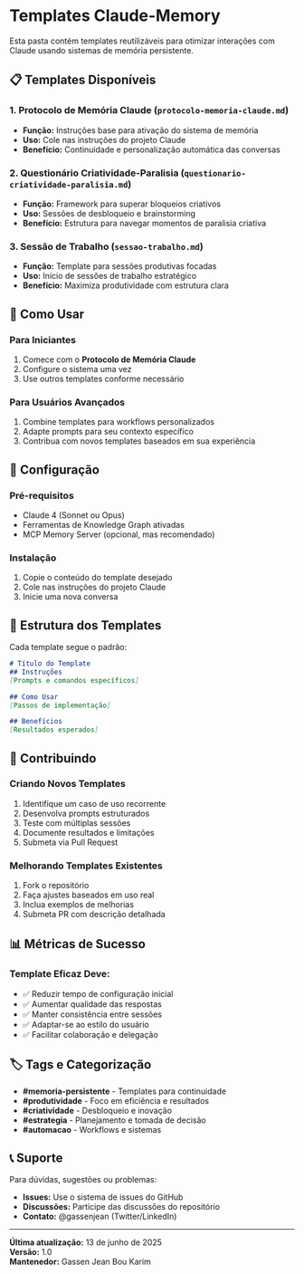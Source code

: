 # Templates Claude-Memory

Esta pasta contém templates reutilizáveis para otimizar interações com Claude usando sistemas de memória persistente.

## 📋 Templates Disponíveis

### 1. **Protocolo de Memória Claude** (`protocolo-memoria-claude.md`)
- **Função:** Instruções base para ativação do sistema de memória
- **Uso:** Cole nas instruções do projeto Claude
- **Benefício:** Continuidade e personalização automática das conversas

### 2. **Questionário Criatividade-Paralisia** (`questionario-criatividade-paralisia.md`)
- **Função:** Framework para superar bloqueios criativos
- **Uso:** Sessões de desbloqueio e brainstorming
- **Benefício:** Estrutura para navegar momentos de paralisia criativa

### 3. **Sessão de Trabalho** (`sessao-trabalho.md`)
- **Função:** Template para sessões produtivas focadas
- **Uso:** Início de sessões de trabalho estratégico
- **Benefício:** Maximiza produtividade com estrutura clara

## 🚀 Como Usar

### Para Iniciantes
1. Comece com o **Protocolo de Memória Claude**
2. Configure o sistema uma vez
3. Use outros templates conforme necessário

### Para Usuários Avançados
1. Combine templates para workflows personalizados
2. Adapte prompts para seu contexto específico
3. Contribua com novos templates baseados em sua experiência

## 🔧 Configuração

### Pré-requisitos
- Claude 4 (Sonnet ou Opus)
- Ferramentas de Knowledge Graph ativadas
- MCP Memory Server (opcional, mas recomendado)

### Instalação
1. Copie o conteúdo do template desejado
2. Cole nas instruções do projeto Claude
3. Inicie uma nova conversa

## 📝 Estrutura dos Templates

Cada template segue o padrão:
```markdown
# Título do Template
## Instruções
[Prompts e comandos específicos]

## Como Usar
[Passos de implementação]

## Benefícios
[Resultados esperados]
```

## 🤝 Contribuindo

### Criando Novos Templates
1. Identifique um caso de uso recorrente
2. Desenvolva prompts estruturados
3. Teste com múltiplas sessões
4. Documente resultados e limitações
5. Submeta via Pull Request

### Melhorando Templates Existentes
1. Fork o repositório
2. Faça ajustes baseados em uso real
3. Inclua exemplos de melhorias
4. Submeta PR com descrição detalhada

## 📊 Métricas de Sucesso

### Template Eficaz Deve:
- ✅ Reduzir tempo de configuração inicial
- ✅ Aumentar qualidade das respostas
- ✅ Manter consistência entre sessões
- ✅ Adaptar-se ao estilo do usuário
- ✅ Facilitar colaboração e delegação

## 🏷️ Tags e Categorização

- **#memoria-persistente** - Templates para continuidade
- **#produtividade** - Foco em eficiência e resultados
- **#criatividade** - Desbloqueio e inovação
- **#estrategia** - Planejamento e tomada de decisão
- **#automacao** - Workflows e sistemas

## 📞 Suporte

Para dúvidas, sugestões ou problemas:
- **Issues:** Use o sistema de issues do GitHub
- **Discussões:** Participe das discussões do repositório
- **Contato:** @gassenjean (Twitter/LinkedIn)

---

**Última atualização:** 13 de junho de 2025  
**Versão:** 1.0  
**Mantenedor:** Gassen Jean Bou Karim
